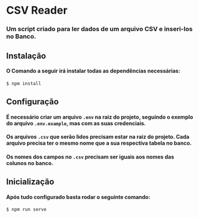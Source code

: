 # CSV Reader

### Um script criado para ler dados de um arquivo CSV e inseri-los no Banco.  

## Instalação
#### O Comando a seguir irá instalar todas as dependências necessárias:
```shell
$ npm install
```

## Configuração
#### É necessário criar um arquivo `.env` na raiz do projeto, seguindo o exemplo do arquivo `.env.example`, mas com as suas credenciais.  
#### Os arquivos `.csv` que serão lidos precisam estar na raiz do projeto. Cada arquivo precisa ter o mesmo nome que a sua respectiva tabela no banco.
#### Os nomes dos campos no `.csv` precisam ser iguais aos nomes das colunos no banco.

## Inicialização
#### Após tudo configurado basta rodar o seguinte comando:
```shell
$ npm run serve
```